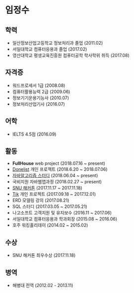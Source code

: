 # 임정수

## 학력
* 일산정보산업고등학교 정보처리과 졸업 (2011.02)
* 서일대학교 컴퓨터응용과 졸업 (2017.02)
* 영산대학교 평생교육진흥원 컴퓨터공학 학사학위 취득 (2017.08)

## 자격증

* 워드프로세서 1급 (2008.08)
* 컴퓨터활용능력 2급 (2009.06)
* 정보기기운용기능사 (2010.07)
* 정보처리산업기사 (2016.07)

## 어학

* IELTS 4.5점 (2016.09)

## 활동

* **FullHouse** web project (2018.07.16 ~ present)
* [Donelist](https://play.google.com/store/apps/details?id=apps.harrislim.donelist) 개인 프로젝트 (2018.6.20 ~ 2018.07.06)
* [자바알고리즘 스터디](https://www.acmicpc.net/group/3470) (2018.06.04 ~ present)
* 국비지원 자바웹앱과정 (2018.02.27 ~ present)
* [SNU 해커톤](https://www.youtube.com/watch?v=Ji24WZjmWJg) (2017.11.17 ~ 2017.11.18)
* [Tik](http://13.59.160.163/process/main) 개인 프로젝트 (2017.09.18 ~ 2017.12.01)
* ERD 모델링 강의 (2017.08.21)
* SQL 스터디 (2017.03.05 ~ 2017.05.21)
* 나고소프트 고객지원 및 유지보수 (2016.11 ~ 2017.06)
* 서일대학교 컴퓨터응용과 학과회장 (2015.08 ~ 2016.06)
* 호주 워킹홀리데이 (2014.02 ~ 2015.02)

## 수상

* SNU 해커톤 최우수상 (2017.11.18)

## 병역

* 해병대 전역 (2012.02 - 2013.11)

